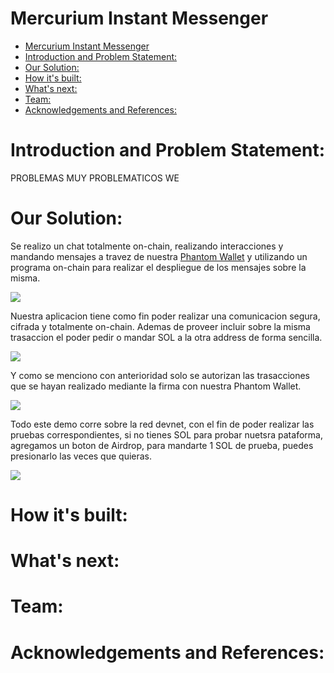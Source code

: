 # Mercurium Instant Messenger
 
- [Mercurium Instant Messenger](#mercurium-instant-messenger)
- [Introduction and Problem Statement:](#introduction-and-problem-statement)
- [Our Solution:](#our-solution)
- [How it's built:](#how-its-built)
- [What's next:](#whats-next)
- [Team:](#team)
- [Acknowledgements and References:](#acknowledgements-and-references)

# Introduction and Problem Statement:

PROBLEMAS MUY PROBLEMATICOS WE

# Our Solution:

Se realizo un chat totalmente on-chain, realizando interacciones y mandando mensajes a travez de nuestra [Phantom Wallet](https://phantom.app/) y utilizando un programa on-chain para realizar el despliegue de los mensajes sobre la misma.

<img src="https://i.ibb.co/r3j8Xtp/image.png">

Nuestra aplicacion tiene como fin poder realizar una comunicacion segura, cifrada y totalmente on-chain. Ademas de proveer incluir sobre la misma trasaccion el poder pedir o mandar SOL a la otra address de forma sencilla.

<img src="https://i.ibb.co/ckvQTjB/image.png">

Y como se menciono con anterioridad solo se autorizan las trasacciones que se hayan realizado mediante la firma con nuestra Phantom Wallet.

<img src="https://i.ibb.co/9hRCMd3/image.png">

Todo este demo corre sobre la red devnet, con el fin de poder realizar las pruebas correspondientes, si no tienes SOL para probar nuetsra pataforma, agregamos un boton de Airdrop, para mandarte 1 SOL de prueba, puedes presionarlo las veces que quieras.

<img src="https://i.ibb.co/N7Bj9X4/image.png">



# How it's built:



# What's next:

# Team:

# Acknowledgements and References: